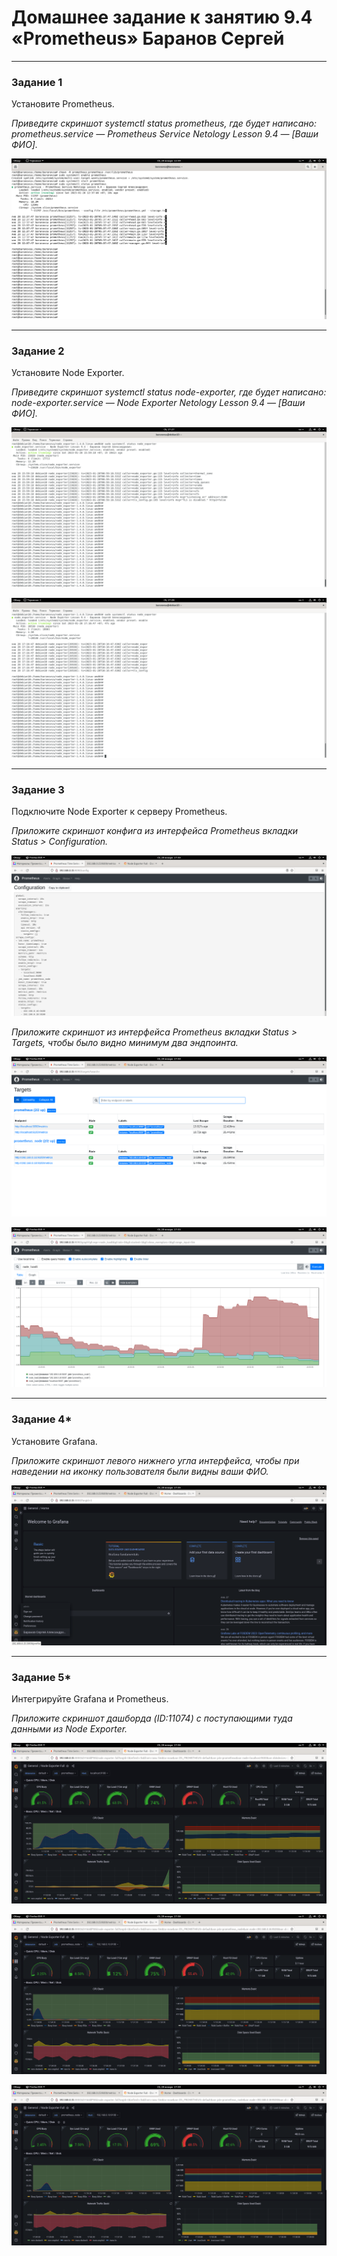 # Домашнее задание к занятию 9.4 «Prometheus» Баранов Сергей


---

### Задание 1

Установите Prometheus.

*Приведите скриншот systemctl status prometheus, где будет написано: prometheus.service — Prometheus Service Netology Lesson 9.4 — [Ваши ФИО].*

![monitoring](https://github.com/12sergey12/9.4_Prometheus/blob/main/images/9.4-1.png)


---

### Задание 2

Установите Node Exporter.

*Приведите скриншот systemctl status node-exporter, где будет написано: node-exporter.service — Node Exporter Netology Lesson 9.4 — [Ваши ФИО].*

![monitoring](https://github.com/12sergey12/9.4_Prometheus/blob/main/images/9.4-2%20vm1systemctl.png)

![monitoring](https://github.com/12sergey12/9.4_Prometheus/blob/main/images/9.4-2%20vm2systemctl.png)


---

### Задание 3

Подключите Node Exporter к серверу Prometheus.

*Приложите скриншот конфига из интерфейса Prometheus вкладки Status > Configuration.*

![monitoring](https://github.com/12sergey12/9.4_Prometheus/blob/main/images/9.4-31%20configuration.png)

*Приложите скриншот из интерфейса Prometheus вкладки Status > Targets, чтобы было видно минимум два эндпоинта.*

![monitoring](https://github.com/12sergey12/9.4_Prometheus/blob/main/images/9.4-32%20Targets.png)

![monitoring](https://github.com/12sergey12/9.4_Prometheus/blob/main/images/9.4-33%20Graph.png)


---

### Задание 4*

Установите Grafana.

*Приложите скриншот левого нижнего угла интерфейса, чтобы при наведении на иконку пользователя были видны ваши ФИО.*

![monitoring](https://github.com/12sergey12/9.4_Prometheus/blob/main/images/9.4-4%20Grafana%20%D0%A4%D0%98%D0%9E.png)


---

### Задание 5*

Интегрируйте Grafana и Prometheus.

*Приложите скриншот дашборда (ID:11074) с поступающими туда данными из Node Exporter.*

![monitoring](https://github.com/12sergey12/9.4_Prometheus/blob/main/images/9.4-5_Prometheus_localhost.png)

![monitoring](https://github.com/12sergey12/9.4_Prometheus/blob/main/images/9.4-5_Prometheus_node_192.168.0.16.png)

![monitoring](https://github.com/12sergey12/9.4_Prometheus/blob/main/images/9.4-5_Prometheus_node_192.168.0.18.png)
